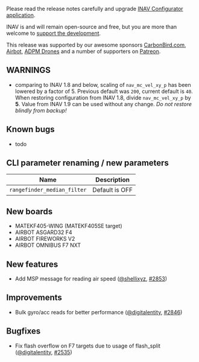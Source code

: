Please read the release notes carefully and upgrade [INAV Configurator application](https://github.com/iNavFlight/inav-configurator/releases/tag/1.9.3).

INAV is and will remain open-source and free, but you are more than welcome to [support the development](https://inavflight.github.io/supporting-inav/). 

This release was supported by our awesome sponsors [CarbonBird.com](http://www.CarbonBird.com), [Airbot](http://shop.myairbot.com/), [ADPM Drones](http://www.adpm.pro/) and a number of supporters on [Patreon](https://www.patreon.com/inavflight).

## WARNINGS

* comparing to INAV 1.8 and below, scaling of `nav_mc_vel_xy_p` has been lowered by a factor of 5. Previous default was `200`, current default is `40`. When restoring configuration from INAV 1.8, divide `nav_mc_vel_xy_p` by **5**. Value from INAV 1.9 can be used without any change. _Do not restore blindly from backup!_

## Known bugs
* todo

## CLI parameter renaming / new parameters

| Name               | Description                                                    |
|------------------------|----------------------------------------------------------------|
| `rangefinder_median_filter` | Default is OFF |

## New boards

* MATEKF405-WING (MATEKF405SE target)
* AIRBOT ASGARD32 F4
* AIRBOT FIREWORKS V2
* AIRBOT OMNIBUS F7 NXT

## New features

* Add MSP message for reading air speed ([@shellixyz], [#2853])

## Improvements

* Bulk gyro/acc reads for better performance ([@digitalentity], [#2846])

## Bugfixes

* Fix flash overflow on F7 targets due to usage of flash_split ([@digitalentity], [#2535])

[@digitalentity]: https://github.com/digitalentity
[@DzikuVx]: https://github.com/DzikuVx 
[@fiam]: https://github.com/fiam
[@giacomo892]: https://github.com/giacomo892
[@shellixyz]: https://github.com/shellixyz
[@stronnag]: https://github.com/stronnag


[#2535]: https://github.com/iNavFlight/inav/pull/2535
[#2846]: https://github.com/iNavFlight/inav/pull/2846
[#2853]: https://github.com/iNavFlight/inav/pull/2853